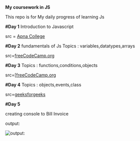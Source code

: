 **My coursework in JS**

This repo is for My daily progress of learning Js

**#Day 1** 
Introduction to Javascript 

src = [Apna College](https://youtube.com/playlist?list=PLGjplNEQ1it_oTvuLRNqXfz_v_0pq6unW&si=3iAgZtlUvGuvWFlY)


**#Day 2**
fundamentals of Js 
Topics : variables,datatypes,arrays

src=[freeCodeCamp.org](https://youtu.be/PkZNo7MFNFg?si=4-CfTI2RyWzP5b9P)


**#Day 3**
Topics : functions,conditions,objects 

src=[[freeCodeCamp.org](https://youtu.be/PkZNo7MFNFg?si=4-CfTI2RyWzP5b9P)


**#Day 4**
Topics : objects,events,class

src=[geeksforgeeks](https://www.geeksforgeeks.org/classes-and-objects-in-javascript/)


**#Day 5**

creating console to Bill Invoice

output:

![output:](https://github.com/user-attachments/assets/dcd6a64f-f908-41c0-991c-43b64903a97b)









